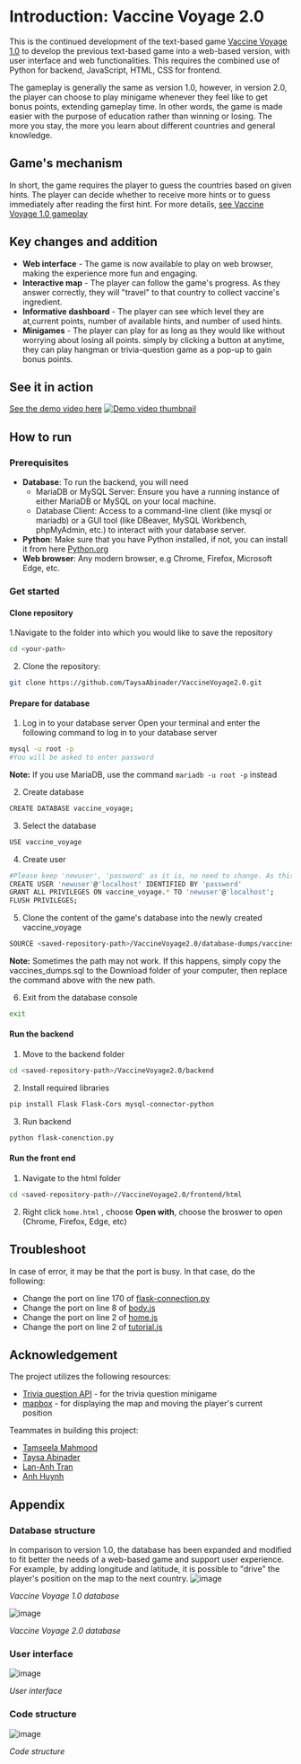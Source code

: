 # Introduction: Vaccine Voyage 2.0
This is the continued development of the text-based game [Vaccine Voyage 1.0](https://github.com/anh-tq-huynh/Vaccine_Voyage1.0-Text-based-game-/tree/main_game_update2.0) to develop the previous text-based game into a web-based version, with user interface and web functionalities. This requires the combined use of Python for backend, JavaScript, HTML, CSS for frontend.

The gameplay is generally the same as version 1.0, however, in version 2.0, the player can choose to play minigame whenever they feel like to get bonus points, extending gameplay time. In other words, the game is made easier with the purpose of education rather than winning or losing. The more you stay, the more you learn about different countries and general knowledge.

## Game's mechanism
In short, the game requires the player to guess the countries based on given hints. The player can decide whether to receive more hints or to guess immediately after reading the first hint.
For more details, [see Vaccine Voyage 1.0 gameplay](https://github.com/anh-tq-huynh/Vaccine_Voyage1.0-Text-based-game-/tree/main_game_update2.0)

## Key changes and addition
- **Web interface** - The game is now available to play on web browser, making the experience more fun and engaging.
- **Interactive map** - The player can follow the game's progress. As they answer correctly, they will "travel" to that country to collect vaccine's ingredient. 
- **Informative dashboard** - The player can see which level they are at,current points, number of available hints, and number of used hints.
- **Minigames** - The player can play for as long as they would like without worrying about losing all points. simply by clicking a button at anytime, they can play hangman or trivia-question game as a pop-up to gain bonus points.


## See it in action
[See the demo video here](https://youtu.be/gR3mfJVxawc)
[![Demo video thumbnail](https://github.com/user-attachments/assets/31284be9-a03f-4c72-b644-73d1561b3f5b)](https://youtu.be/gR3mfJVxawc)

## How to run
### Prerequisites
- **Database**: To run the backend, you will need
  - MariaDB or MySQL Server: Ensure you have a running instance of either MariaDB or MySQL on your local machine.
  - Database Client: Access to a command-line client (like mysql or mariadb) or a GUI tool (like DBeaver, MySQL Workbench, phpMyAdmin, etc.) to interact with your database server.
- **Python**: Make sure that you have Python installed, if not, you can install it from here [Python.org](https://www.python.org/downloads/)
- **Web browser**: Any modern browser, e.g Chrome, Firefox, Microsoft Edge, etc.
### Get started
#### Clone repository
1.Navigate to the folder into which you would like to save the repository
```bash
cd <your-path>
```
2. Clone the repository:
```bash
git clone https://github.com/TaysaAbinader/VaccineVoyage2.0.git
```
#### Prepare for database
1. Log in to your database server
Open your terminal and enter the following command to log in to your database server
```bash
mysql -u root -p
#You will be asked to enter password
```
**Note:** If you use MariaDB, use the command ```mariadb -u root -p``` instead

2. Create database
```bash
CREATE DATABASE vaccine_voyage;
```
3. Select the database
```bash
USE vaccine_voyage
```
4. Create user
```bash
#Please keep 'newuser', 'password' as it is, no need to change. As this is a school project, security matter was not considered as top priority.
CREATE USER 'newuser'@'localhost' IDENTIFIED BY 'password'
GRANT ALL PRIVILEGES ON vaccine_voyage.* TO 'newuser'@'localhost';
FLUSH PRIVILEGES;
```
5. Clone the content of the game's database into the newly created vaccine_voyage
```bash
SOURCE <saved-repository-path>/VaccineVoyage2.0/database-dumps/vaccines_dump.sql
```
**Note:** Sometimes the path may not work. If this happens, simply copy the vaccines_dumps.sql to the Download folder of your computer, then replace the command above with the new path. 

6. Exit from the database console
```bash
exit
```
#### Run the backend
1. Move to the backend folder
```bash
cd <saved-repository-path>/VaccineVoyage2.0/backend
```
2. Install required libraries
```bash
pip install Flask Flask-Cors mysql-connector-python
```
3. Run backend
```bash
python flask-conenction.py
```

#### Run the front end
1. Navigate to the html folder
```bash
cd <saved-repository-path>//VaccineVoyage2.0/frontend/html
```
2. Right click ```home.html``` , choose **Open with**, choose the broswer to open (Chrome, Firefox, Edge, etc)

## Troubleshoot 
In case of error, it may be that the port is busy. In that case, do the following:
- Change the port on line 170 of [flask-connection.py](https://github.com/TaysaAbinader/VaccineVoyage2.0/blob/main/backend/flask-connection.py)
- Change the port on line 8 of [body.js](https://github.com/TaysaAbinader/VaccineVoyage2.0/blob/main/frontend/js/body.js)
- Change the port on line 2 of [home.js](https://github.com/TaysaAbinader/VaccineVoyage2.0/blob/main/frontend/js/home.js)
- Change the port on line 2 of [tutorial.js](https://github.com/TaysaAbinader/VaccineVoyage2.0/blob/main/frontend/js/tutorial.js)
## Acknowledgement
The project utilizes the following resources:
- [Trivia question API](https://the-trivia-api.com/) - for the trivia question minigame
- [mapbox](https://www.mapbox.com/) - for displaying the map and moving the player's current position

Teammates in building this project: 
- [Tamseela Mahmood](https://github.com/tamseelaa)
- [Taysa Abinader](https://github.com/TaysaAbinader)
- [Lan-Anh Tran](https://github.com/anhlt13)
- [Anh Huynh](https://github.com/anh-tq-huynh)
  
## Appendix
### Database structure
In comparison to version 1.0, the database has been expanded and modified to fit better the needs of a web-based game and support user experience. For example, by adding longitude and latitude, it is possible to "drive" the player's position on the map to the next country.
![image](https://github.com/user-attachments/assets/ec3013f0-ece8-4bfb-a4e2-77056ae23178)

_Vaccine Voyage 1.0 database_

![image](https://github.com/user-attachments/assets/5198dd66-63cc-49bc-b5eb-534e3593a66e)

_Vaccine Voyage 2.0 database_

### User interface
![image](https://github.com/user-attachments/assets/d21bef8e-959d-4b5d-8f21-55d41706e5e9)

_User interface_

### Code structure
![image](https://github.com/user-attachments/assets/3cc317de-db16-4aea-9184-edefa8ed13f2)

_Code structure_

